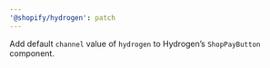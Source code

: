 ```yaml
---
'@shopify/hydrogen': patch
---
```


Add default `channel` value of `hydrogen` to Hydrogen’s `ShopPayButton` component.
